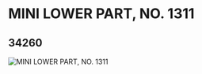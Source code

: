 # MINI LOWER PART, NO. 1311
## 34260
![MINI LOWER PART, NO. 1311](https://lc-www-live-s.legocdn.com/media/bricks/5/2/6194348.jpg)
